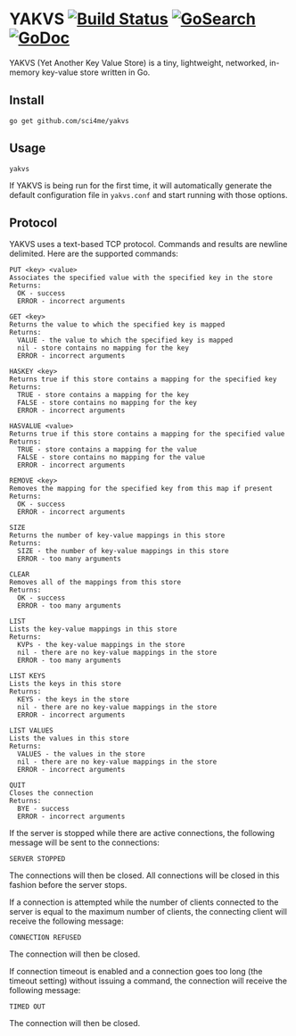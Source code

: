 # YAKVS [![Build Status](https://travis-ci.org/sci4me/yakvs.svg?branch=master)](https://travis-ci.org/sci4me/yakvs) [![GoSearch](http://go-search.org/badge?id=github.com%2Fsci4me%2Fyakvs)](http://go-search.org/view?id=github.com%2Fsci4me%2Fyakvs) [![GoDoc](https://godoc.org/github.com/google/go-github/github?status.svg)](https://godoc.org/github.com/sci4me/yakvs) 

YAKVS (Yet Another Key Value Store) is a tiny, lightweight, networked, in-memory key-value store written in Go.

## Install

    go get github.com/sci4me/yakvs

## Usage

    yakvs 

If YAKVS is being run for the first time, it will automatically generate the default configuration file in `yakvs.conf` and start running with those options.

## Protocol

YAKVS uses a text-based TCP protocol. Commands and results are newline delimited. Here are the supported commands:

    PUT <key> <value>
    Associates the specified value with the specified key in the store
    Returns: 
      OK - success
      ERROR - incorrect arguments

    GET <key>
    Returns the value to which the specified key is mapped
    Returns:
      VALUE - the value to which the specified key is mapped
      nil - store contains no mapping for the key
      ERROR - incorrect arguments

    HASKEY <key>
    Returns true if this store contains a mapping for the specified key
    Returns:
      TRUE - store contains a mapping for the key
      FALSE - store contains no mapping for the key
      ERROR - incorrect arguments

    HASVALUE <value>
    Returns true if this store contains a mapping for the specified value
    Returns:
      TRUE - store contains a mapping for the value
      FALSE - store contains no mapping for the value
      ERROR - incorrect arguments

    REMOVE <key>
    Removes the mapping for the specified key from this map if present
    Returns:
      OK - success
      ERROR - incorrect arguments

    SIZE
    Returns the number of key-value mappings in this store
    Returns:
      SIZE - the number of key-value mappings in this store
      ERROR - too many arguments

    CLEAR
    Removes all of the mappings from this store
    Returns:
      OK - success
      ERROR - too many arguments

    LIST
    Lists the key-value mappings in this store
    Returns:
      KVPs - the key-value mappings in the store
      nil - there are no key-value mappings in the store
      ERROR - too many arguments

    LIST KEYS
    Lists the keys in this store
    Returns:
      KEYS - the keys in the store
      nil - there are no key-value mappings in the store
      ERROR - incorrect arguments

    LIST VALUES
    Lists the values in this store
    Returns:
      VALUES - the values in the store
      nil - there are no key-value mappings in the store
      ERROR - incorrect arguments

    QUIT
    Closes the connection
    Returns:
      BYE - success
      ERROR - incorrect arguments

If the server is stopped while there are active connections, the following message will be sent to the connections:
```
SERVER STOPPED
```
The connections will then be closed. All connections will be closed in this fashion before the server stops.

If a connection is attempted while the number of clients connected to the server is equal to the maximum number of clients, the connecting client will receive the following message:
```
CONNECTION REFUSED
```
The connection will then be closed.

If connection timeout is enabled and a connection goes too long (the timeout setting) without issuing a command, the connection will receive the following message:
```
TIMED OUT
```
The connection will then be closed.